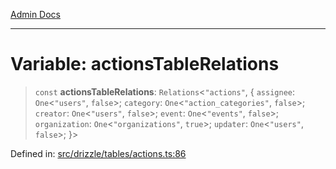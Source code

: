 [Admin Docs](/)

***

# Variable: actionsTableRelations

> `const` **actionsTableRelations**: `Relations`\<`"actions"`, \{ `assignee`: `One`\<`"users"`, `false`\>; `category`: `One`\<`"action_categories"`, `false`\>; `creator`: `One`\<`"users"`, `false`\>; `event`: `One`\<`"events"`, `false`\>; `organization`: `One`\<`"organizations"`, `true`\>; `updater`: `One`\<`"users"`, `false`\>; \}\>

Defined in: [src/drizzle/tables/actions.ts:86](https://github.com/NishantSinghhhhh/talawa-api/blob/f689e29732f10b6ae99c0bb4da8790277c8377f0/src/drizzle/tables/actions.ts#L86)
